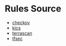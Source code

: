 # Rules Source

- [checkov](https://www.checkov.io/5.Policy%20Index/all.html)
- [kics](https://github.com/Checkmarx/kics/)
- [terrascan](https://runterrascan.io/docs/_print/#pg-4ca37c7440187f222cc349a7a89a99a9)
- [tfsec](https://github.com/aquasecurity/tfsec/blob/master/rules.md)
